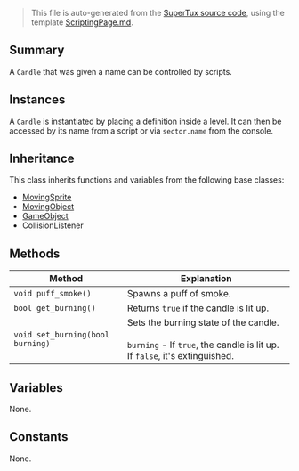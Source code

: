 > This file is auto-generated from the [SuperTux source code](https://github.com/SuperTux/supertux/tree/master/src), using the template [ScriptingPage.md](https://github.com/SuperTux/wiki/tree/master/templates/ScriptingPage.md).

Summary
-------

A `Candle` that was given a name can be controlled by scripts. 

Instances
--------

A `Candle` is instantiated by placing a definition inside a level. It can then be accessed by its name from a script or via `sector.name` from the console. 

Inheritance
--------

This class inherits functions and variables from the following base classes:
* [MovingSprite](https://github.com/SuperTux/supertux/wiki/ScriptingMovingSprite)
* [MovingObject](https://github.com/SuperTux/supertux/wiki/ScriptingMovingObject)
* [GameObject](https://github.com/SuperTux/supertux/wiki/ScriptingGameObject)
* CollisionListener


Methods
-------

Method | Explanation
-------|-------
`void puff_smoke()` | Spawns a puff of smoke.
`bool get_burning()` | Returns `true` if the candle is lit up.
`void set_burning(bool burning)` | Sets the burning state of the candle.<br /><br /> `burning` - If `true`, the candle is lit up. If `false`, it's extinguished. 


Variables
---------

None.

Constants
---------

None.
